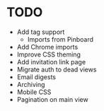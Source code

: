 # TODO

- Add tag support
    - Imports from Pinboard
- Add Chrome imports
- Improve CSS theming
- Add invitation link page
- Migrate auth to dead views
- Email digests
- Archiving
- Mobile CSS
- Pagination on main view